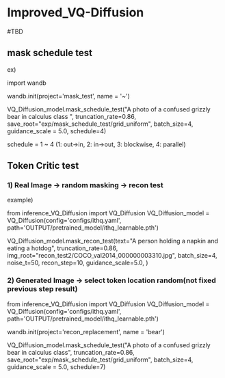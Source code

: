 # Improved_VQ-Diffusion

#TBD

## mask schedule test
ex)

import wandb

wandb.init(project='mask_test', name = '~')

VQ_Diffusion_model.mask_schedule_test("A photo of a confused grizzly bear in calculus class ", truncation_rate=0.86, save_root="exp/mask_schedule_test/grid_uniform", batch_size=4, guidance_scale = 5.0, schedule=4)

schedule = 1 ~ 4 (1: out->in, 2: in->out, 3: blockwise, 4: parallel)


## Token Critic test

### 1) Real Image -> random masking -> recon test
example)

from inference_VQ_Diffusion import VQ_Diffusion
VQ_Diffusion_model = VQ_Diffusion(config='configs/ithq.yaml', path='OUTPUT/pretrained_model/ithq_learnable.pth')

VQ_Diffusion_model.mask_recon_test(text="A person holding a napkin and eating a hotdog", truncation_rate=0.86, img_root="recon_test2/COCO_val2014_000000003310.jpg", batch_size=4, noise_t=50, recon_step=10, guidance_scale=5.0, )

### 2) Generated Image -> select token location random(not fixed previous step result)

from inference_VQ_Diffusion import VQ_Diffusion
VQ_Diffusion_model = VQ_Diffusion(config='configs/ithq.yaml', path='OUTPUT/pretrained_model/ithq_learnable.pth')

wandb.init(project='recon_replacement', name = 'bear')


VQ_Diffusion_model.mask_schedule_test("A photo of a confused grizzly bear in calculus class", truncation_rate=0.86, save_root="exp/mask_schedule_test/grid_uniform", batch_size=4, guidance_scale = 5.0, schedule=7)